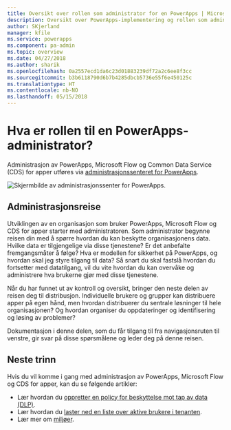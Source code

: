 ```yaml
---
title: Oversikt over rollen som administrator for en PowerApps | Microsoft Docs
description: Oversikt over PowerApps-implementering og rollen som administrator for PowerApps
author: SKjerland
manager: kfile
ms.service: powerapps
ms.component: pa-admin
ms.topic: overview
ms.date: 04/27/2018
ms.author: sharik
ms.openlocfilehash: 0a2557ecd1da6c23d01883239df72a2c6ee8f3cc
ms.sourcegitcommit: b3b6118790d6b7b4285dbcb5736e55f6e450125c
ms.translationtype: HT
ms.contentlocale: nb-NO
ms.lasthandoff: 05/15/2018
---
```

# <a name="whats-the-role-of-a-powerapps-administrator"></a>Hva er rollen til en PowerApps-administrator?
Administrasjon av PowerApps, Microsoft Flow og Common Data Service (CDS) for apper utføres via [administrasjonssenteret for PowerApps](https://admin.powerapps.com).

![Skjermbilde av administrasjonssenter for PowerApps.](./media/index/admin-center.png)

## <a name="administration-journey"></a>Administrasjonsreise
Utviklingen av en organisasjon som bruker PowerApps, Microsoft Flow og CDS for apper starter med administratoren. Som administrator begynne reisen din med å spørre hvordan du kan beskytte organisasjonens data. Hvilke data er tilgjengelige via disse tjenestene? Er det anbefalte fremgangsmåter å følge? Hva er modellen for sikkerhet på PowerApps, og hvordan skal jeg styre tilgang til data? Så snart du skal fastslå hvordan du fortsetter med datatilgang, vil du vite hvordan du kan overvåke og administrere hva brukerne gjør med disse tjenestene.

Når du har funnet ut av kontroll og oversikt, bringer den neste delen av reisen deg til distribusjon. Individuelle brukere og grupper kan distribuere apper på egen hånd, men hvordan distribuerer du sentrale løsninger til hele organisasjonen? Og hvordan organiser du oppdateringer og identifisering og løsing av problemer?

Dokumentasjon i denne delen, som du får tilgang til fra navigasjonsruten til venstre, gir svar på disse spørsmålene og leder deg på denne reisen.

## <a name="next-steps"></a>Neste trinn
Hvis du vil komme i gang med administrasjon av PowerApps, Microsoft Flow og CDS for apper, kan du se følgende artikler:
* Lær hvordan du [oppretter en policy for beskyttelse mot tap av data (DLP)](create-dlp-policy.md).
* Lær hvordan du [laster ned en liste over aktive brukere i tenanten](admin-view-user-licenses.md).
* Lær mer om [miljøer](environments-overview.md).
